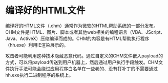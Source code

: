 # 编译好的HTML文件

编译好的HTML文件（.chm）通常作为微软的HTML帮助系统的一部分发布。CHM文件是HTML、图片、脚本或者其他web相关的编程语言（VBA、JScript、Java、ActiveX）压缩编译而成的。CHM的内容是有HTML帮助执行程序（hh.exe）利用IE渲染展示的。

攻击者可能利用这种技术隐藏恶意代码。通过自定义的CHM文件嵌入payload的方式，可以将payload传送到用户机器上，然后通过用户执行手段触发。CHM文件执行手法可能会绕过应用程序白名单在一些老的、没有打补丁的不需要通过hh.exe执行二进制程序的系统上。




